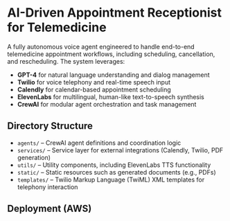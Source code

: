 
# AI-Driven Appointment Receptionist for Telemedicine

A fully autonomous voice agent engineered to handle end-to-end telemedicine appointment workflows, including scheduling, cancellation, and rescheduling. The system leverages:

* **GPT-4** for natural language understanding and dialog management
* **Twilio** for voice telephony and real-time speech input
* **Calendly** for calendar-based appointment scheduling
* **ElevenLabs** for multilingual, human-like text-to-speech synthesis
* **CrewAI** for modular agent orchestration and task management

## Directory Structure

* `agents/` – CrewAI agent definitions and coordination logic
* `services/` – Service layer for external integrations (Calendly, Twilio, PDF generation)
* `utils/` – Utility components, including ElevenLabs TTS functionality
* `static/` – Static resources such as generated documents (e.g., PDFs)
* `templates/` – Twilio Markup Language (TwiML) XML templates for telephony interaction

## Deployment (AWS)